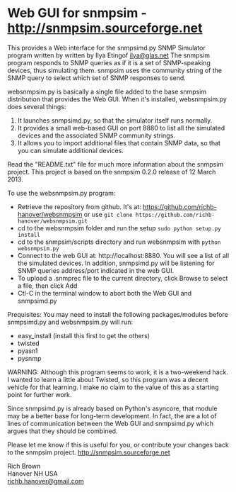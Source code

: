 # Web GUI for snmpsim - http://snmpsim.sourceforge.net

This provides a Web interface for the snmpsimd.py SNMP Simulator program written by written by Ilya Etingof <ilya@glas.net> 
The snmpsim program responds to SNMP queries as if it is a set of SNMP-speaking devices, thus simulating them. 
snmpsim uses the community string of the SNMP query to select which set of SNMP responses to send.

websnmpsim.py is basically a single file added to the base snmpsim distribution that 
provides the Web GUI. When it's installed, websnmpsim.py does several things:

1. It launches snmpsimd.py, so that the simulator itself runs normally.
2. It provides a small web-based GUI on port 8880 to list all the
   simulated devices and the associated SNMP community strings.
3. It allows you to import additional files that contain SNMP data, so that you can simulate additional devices.
   
Read the "README.txt" file for much more information about the snmpsim project. 
This project is based on the snmpsim 0.2.0 release of 12 March 2013.

To use the websnmpsim.py program:

- Retrieve the repository from github. It's at: https://github.com/richb-hanover/websnmpsim 
	or use `git clone https://github.com/richb-hanover/websnmpsim.git`
- cd to the websnmpsim folder and run the setup `sudo python setup.py install`
- cd to the snmpsim/scripts directory and run websnmpsim with `python websnmpsim.py`
- Connect to the web GUI at: http://localhost:8880. You will see a list of all the simulated devices.
  In addition, snmpsimd.py will be listening for SNMP queries address/port indicated in the
  web GUI.
- To upload a .snmprec file to the current directory, click Browse to
  select a file, then click Add
- Ctl-C in the terminal window to abort both the Web GUI and snmpsimd.py

Prequisites: You may need to install the following packages/modules 
	before snmpsimd.py and websnmpsim.py will run:
- easy_install (install this first to get the others)
- twisted
- pyasn1
- pysnmp 

WARNING: Although this program seems to work, it is a two-weekend hack.
   I wanted to learn a little about Twisted, so this program was
   a decent vehicle for that learning. I make no claim to the value
   of this as a starting point for further work.

   Since snmpsimd.py is already based on Python's asyncore, that module
   may be a better base for long-term development. In fact, the are
   a lot of lines of communication between the Web GUI and snmpsimd.py
   which argues that they should be combined.

Please let me know if this is useful for you, or contribute your
changes back to the snmpsim project. http://snmpsim.sourceforge.net

Rich Brown  
Hanover NH USA  
richb.hanover@gmail.com
